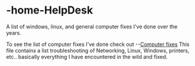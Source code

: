 # -home-HelpDesk
A list of windows, linux, and general computer fixes I've done over the years.

To see the list of computer fixes I've done check out --[Computer fixes](-Home-HelpDesk/ComputerTroubleshooting.md)
This file contains a list troubleshooting of Networking, Linux, Windows, printers, etc.. basically everything I have encountered in the wild and fixed.
